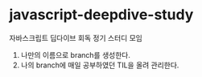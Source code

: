 # javascript-deepdive-study
자바스크립트 딥다이브 회독 정기 스터디 모임 <br />

1. 나만의 이름으로 branch를 생성한다.<br />
2. 나의 branch에 매일 공부하였던 TIL을 올려 관리한다.<br />

